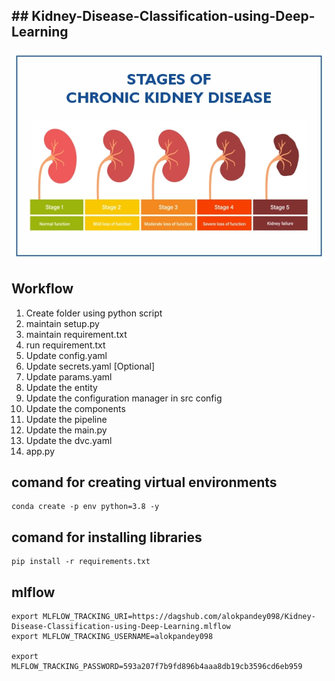 ## ## Kidney-Disease-Classification-using-Deep-Learning

![Alt text](image.png)

## Workflow

1. Create folder using python script
2. maintain setup.py 
3. maintain requirement.txt
4. run requirement.txt
5. Update config.yaml
6. Update secrets.yaml [Optional]
7. Update params.yaml
8. Update the entity
9. Update the configuration manager in src config
10. Update the components
11. Update the pipeline
12. Update the main.py
13. Update the dvc.yaml
14. app.py

## comand for creating virtual environments
```
conda create -p env python=3.8 -y
```

## comand for installing libraries
```
pip install -r requirements.txt
```

## mlflow
```
export MLFLOW_TRACKING_URI=https://dagshub.com/alokpandey098/Kidney-Disease-Classification-using-Deep-Learning.mlflow
export MLFLOW_TRACKING_USERNAME=alokpandey098 

export MLFLOW_TRACKING_PASSWORD=593a207f7b9fd896b4aaa8db19cb3596cd6eb959
```